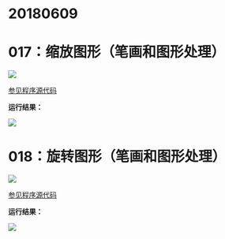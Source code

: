 # 20180609

# 017：缩放图形（笔画和图形处理）

<img src="http://image.renkaigis.com/keepcoding/2018060901.png">

<a href="https://github.com/renkaigis/KeepCoding/tree/master/2018/06/09" target="_blank">参见程序源代码</a>

**运行结果：**

<img src="http://image.renkaigis.com/keepcoding/2018060902.png">

# 018：旋转图形（笔画和图形处理）

<img src="http://image.renkaigis.com/keepcoding/2018060903.png">

<a href="https://github.com/renkaigis/KeepCoding/tree/master/2018/06/09" target="_blank">参见程序源代码</a>

**运行结果：**

<img src="http://image.renkaigis.com/keepcoding/2018060904.png">